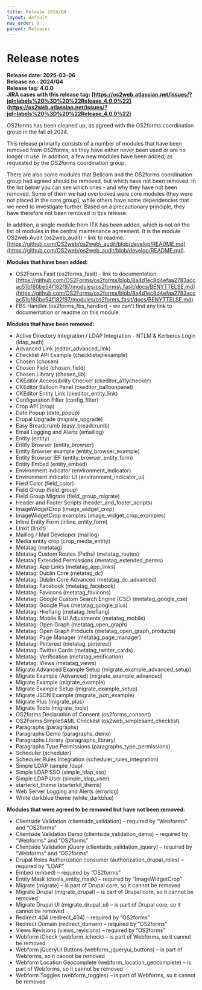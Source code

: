 ```yaml
---
title: Release 2024/Q4
layout: default
nav_order: 0
parent: Releases
---
```


# Release notes

**Release date: 2025-03-06**  
**Release no.: 2024/Q4**  
**Release tag: 4.0.0**  
**JIRA cases with this release tag: [https://os2web.atlassian.net/issues/?jql=labels%20%3D%20%22Release_4.0.0%22](https://os2web.atlassian.net/issues/?jql=labels%20%3D%20%22Release_4.0.0%22)**

OS2forms has been cleaned up, as agreed with the OS2forms coordination group in the fall of 2024\.

This release primarily consists of a number of modules that have been removed from OS2forms, as they have either never been used or are no longer in use. In addition, a few new modules have been added, as requested by the OS2forms coordination group.

There are also some modules that Bellcom and the OS2forms coordination group had agreed should be removed, but which have not been removed. In the list below you can see which ones \- and why they have not been removed. Some of them we had overlooked were core modules (they were not placed in the core group), while others have some dependencies that we need to investigate further. Based on a precautionary principle, they have therefore not been removed in this release.

In addition, a single module from ITK has been added, which is not on the list of modules in the central maintenance agreement. It is the module OS2web Audit (os2web\_audit) \- link to readme: [https://github.com/OS2web/os2web\_audit/blob/develop/README.md](https://github.com/OS2web/os2web_audit/blob/develop/README.md).

**Modules that have been added:**

* OS2Forms Fasit (os2forms\_fasit) \- link to documentation: [https://github.com/OS2Forms/os2forms/blob/8a4d1ec8d4efaa2783accac51bf60be54f182f97/modules/os2forms\_fasit/docs/BENYTTELSE.md](https://github.com/OS2Forms/os2forms/blob/8a4d1ec8d4efaa2783accac51bf60be54f182f97/modules/os2forms_fasit/docs/BENYTTELSE.md)  
* FBS Handler (os2forms\_fbs\_handler) \- we can't find any link to documentation or readme on this module.

**Modules that have been removed:**

* Active Directory Integration / LDAP Integration \- NTLM & Kerberos Login (ldap\_auth)  
* Advanced Link (editor\_advanced\_link)  
* Checklist API Example (checklistapiexample)  
* Chosen (chosen)  
* Chosen Field (chosen\_field)  
* Chosen Library (chosen\_lib)  
* CKEditor Accessibility Checker (ckeditor\_a11ychecker)  
* CKEditor Balloon Panel (ckeditor\_balloonpanel)  
* CKEditor Entity Link (ckeditor\_entity\_link)  
* Configuration Filter (config\_filter)  
* Crop API (crop)  
* Date Popup (date\_popup)  
* Drupal Upgrade (migrate\_upgrade)  
* Easy Breadcrumb (easy\_breadcrumb)  
* Email Logging and Alerts (emaillog)  
* Entity (entity)  
* Entity Browser (entity\_browser)  
* Entity Browser example (entity\_browser\_example)  
* Entity Browser IEF (entity\_browser\_entity\_form)  
* Entity Embed (entity\_embed)  
* Environment indicator (environment\_indicator)  
* Environment indicator UI (environment\_indicator\_ui)  
* Field Color (field\_color)  
* Field Group (field\_group)  
* Field Group Migrate (field\_group\_migrate)  
* Header and Footer Scripts (header\_and\_footer\_scripts)  
* ImageWidgetCrop (image\_widget\_crop)  
* ImageWidgetCrop examples (image\_widget\_crop\_examples)  
* Inline Entity Form (inline\_entity\_form)  
* Linkit (linkit)  
* Maillog / Mail Developer (maillog)  
* Media entity crop (crop\_media\_entity)  
* Metatag (metatag)  
* Metatag Custom Routes (Paths) (metatag\_routes)  
* Metatag Extended Permissions (metatag\_extended\_perms)  
* Metatag: App Links (metatag\_app\_links)  
* Metatag: Dublin Core (metatag\_dc)  
* Metatag: Dublin Core Advanced (metatag\_dc\_advanced)  
* Metatag: Facebook (metatag\_facebook)  
* Metatag: Favicons (metatag\_favicons)  
* Metatag: Google Custom Search Engine (CSE) (metatag\_google\_cse)  
* Metatag: Google Plus (metatag\_google\_plus)  
* Metatag: Hreflang (metatag\_hreflang)  
* Metatag: Mobile & UI Adjustments (metatag\_mobile)  
* Metatag: Open Graph (metatag\_open\_graph)  
* Metatag: Open Graph Products (metatag\_open\_graph\_products)  
* Metatag: Page Manager (metatag\_page\_manager)  
* Metatag: Pinterest (metatag\_pinterest)  
* Metatag: Twitter Cards (metatag\_twitter\_cards)  
* Metatag: Verification (metatag\_verification)  
* Metatag: Views (metatag\_views)  
* Migrate Advanced Example Setup (migrate\_example\_advanced\_setup)  
* Migrate Example (Advanced) (migrate\_example\_advanced)  
* Migrate Example (migrate\_example)  
* Migrate Example Setup (migrate\_example\_setup)  
* Migrate JSON Example (migrate\_json\_example)  
* Migrate Plus (migrate\_plus)  
* Migrate Tools (migrate\_tools)  
* OS2forms Declaration of Consent (os2forms\_consent)  
* OS2Forms SimpleSAML Checklist (os2web\_simplesaml\_checklist)  
* Paragraphs (paragraphs)  
* Paragraphs Demo (paragraphs\_demo)  
* Paragraphs Library (paragraphs\_library)  
* Paragraphs Type Permissions (paragraphs\_type\_permissions)  
* Scheduler (scheduler)  
* Scheduler Rules Integration (scheduler\_rules\_integration)  
* Simple LDAP (simple\_ldap)  
* Simple LDAP SSO (simple\_ldap\_sso)  
* Simple LDAP User (simple\_ldap\_user)  
* starterkit\_theme (starterkit\_theme)  
* Web Server Logging and Alerts (errorlog)  
* White darkblue theme (white\_darkblue)

**Modules that were agreed to be removed but have not been removed:**

* Clientside Validation (clientside\_validation) – required by “Webforms” and “OS2forms”  
* Clientside Validation Demo (clientside\_validation\_demo) – required by “Webforms” and “OS2forms”  
* Clientside Validation jQuery (clientside\_validation\_jquery) – required by “Webforms” and “OS2forms”  
* Drupal Roles Authorization consumer (authorization\_drupal\_roles) – required by “LDAP”  
* Embed (embed) – required by ”OS2forms”  
* Entity Mask (ctools\_entity\_mask) – required by ”ImageWidgetCrop”  
* Migrate (migrate) – is part of Drupal core, so it cannot be removed  
* Migrate Drupal (migrate\_drupal) – is part of Drupal core, so it cannot be removed  
* Migrate Drupal UI (migrate\_drupal\_ui) – is part of Drupal core, so it cannot be removed  
* Redirect 404 (redirect\_404) – required by ”OS2forms”  
* Redirect Domain (redirect\_domain) – required by ”OS2forms”  
* Views Revisions (views\_revisions) – required by ”OS2forms”  
* Webform iCheck (webform\_icheck) – is part of Webforms, so it cannot be removed  
* Webform jQueryUI Buttons (webform\_jqueryui\_buttons) – is part of Webforms, so it cannot be removed  
* Webform Location Geocomplete (webform\_location\_geocomplete) – is part of Webforms, so it cannot be removed  
* Webform Toggles (webform\_toggles) – is part of Webforms, so it cannot be removed